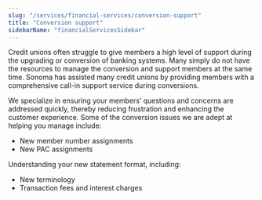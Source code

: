 ```yaml
---
slug: "/services/financial-services/conversion-support"
title: "Conversion support"
sidebarName: "financialServicesSidebar"
---
```

Credit unions often struggle to give members a high level of support during the upgrading or conversion of banking systems. Many simply do not have the resources to manage the conversion and support members at the same time. Sonoma has assisted many credit unions by providing members with a comprehensive call-in support service during conversions.

We specialize in ensuring your members’ questions and concerns are addressed quickly, thereby reducing frustration and enhancing the customer experience. Some of the conversion issues we are adept at helping you manage include:
* New member number assignments
* New PAC assignments

Understanding your new statement format, including: 
* New terminology
* Transaction fees and interest charges